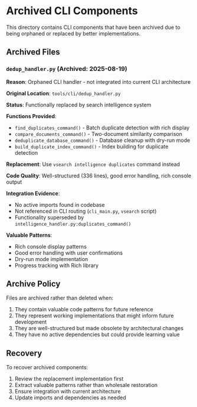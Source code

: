 # Archived CLI Components

This directory contains CLI components that have been archived due to being orphaned or replaced by better implementations.

## Archived Files

### `dedup_handler.py` (Archived: 2025-08-19)

**Reason**: Orphaned CLI handler - not integrated into current CLI architecture

**Original Location**: `tools/cli/dedup_handler.py`

**Status**: Functionally replaced by search intelligence system

**Functions Provided**:
- `find_duplicates_command()` - Batch duplicate detection with rich display
- `compare_documents_command()` - Two-document similarity comparison  
- `deduplicate_database_command()` - Database cleanup with dry-run mode
- `build_duplicate_index_command()` - Index building for duplicate detection

**Replacement**: Use `vsearch intelligence duplicates` command instead

**Code Quality**: Well-structured (336 lines), good error handling, rich console output

**Integration Evidence**:
- No active imports found in codebase
- Not referenced in CLI routing (`cli_main.py`, `vsearch` script)
- Functionality superseded by `intelligence_handler.py:duplicates_command()`

**Valuable Patterns**:
- Rich console display patterns
- Good error handling with user confirmations
- Dry-run mode implementation
- Progress tracking with Rich library

## Archive Policy

Files are archived rather than deleted when:
1. They contain valuable code patterns for future reference
2. They represent working implementations that might inform future development
3. They are well-structured but made obsolete by architectural changes
4. They have no active dependencies but could provide learning value

## Recovery

To recover archived components:
1. Review the replacement implementation first
2. Extract valuable patterns rather than wholesale restoration
3. Ensure integration with current architecture
4. Update imports and dependencies as needed
